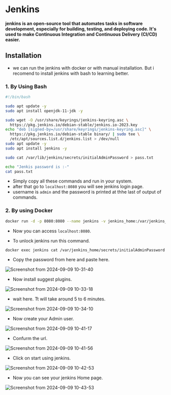# Jenkins 

**jenkins is an open-source tool that automates tasks in software development, especially for building, testing, and deploying code. It's used to make Continuous Integration and Continuous Delivery (CI/CD) easier.**


## Installation

- we can run the jenkins with docker or with manual installation. But i recomend to install jenkins with bash to learning better.

### 1. By Using Bash

```bash
#!/bin/bash

sudo apt update -y
sudo apt install openjdk-11-jdk -y

sudo wget -O /usr/share/keyrings/jenkins-keyring.asc \
  https://pkg.jenkins.io/debian-stable/jenkins.io-2023.key
echo "deb [signed-by=/usr/share/keyrings/jenkins-keyring.asc]" \
  https://pkg.jenkins.io/debian-stable binary/ | sudo tee \
  /etc/apt/sources.list.d/jenkins.list > /dev/null
sudo apt update -y
sudo apt install jenkins -y

sudo cat /var/lib/jenkins/secrets/initialAdminPassword > pass.txt

echo "Jenkis password is :-"
cat pass.txt
```

- Simply copy all these commands and run in your system.
- after that go to `localhost:8080` you will see jenkins login page.
- username is `admin` and the password is printed at thhe last of output of commands.

### 2. By using Docker

```bash
docker run -d -p 8080:8080 --name jenkins -v jenkins_home:/var/jenkins_home jenkins/jenkins:lts
```

- Now you can access `localhost:8080`.

- To unlock jenkins run this command.

```bash
docker exec jenkins cat /var/jenkins_home/secrets/initialAdminPassword
```

- Copy the password from here and paste here.

![Screenshot from 2024-09-09 10-31-40](https://github.com/user-attachments/assets/d2cc4428-439c-47b0-a0fe-2348f81a7d23)

- Now install suggest plugins.

![Screenshot from 2024-09-09 10-33-18](https://github.com/user-attachments/assets/1777e8ba-7fb7-4aee-820c-05812065cf04)

- wait here. Tt will take around 5 to 6 minutes.

![Screenshot from 2024-09-09 10-34-10](https://github.com/user-attachments/assets/0533ac2a-5feb-4d7c-aefe-7d5f85955d20)

- Now create your Admin user.

![Screenshot from 2024-09-09 10-41-17](https://github.com/user-attachments/assets/43ee78f0-f00f-40be-9548-14209d2db4db)

- Confurm the url.

![Screenshot from 2024-09-09 10-41-56](https://github.com/user-attachments/assets/44319ea6-c8ba-45a5-a801-4e5ccf6f2e06)

- Click on start using jenkins.

![Screenshot from 2024-09-09 10-42-53](https://github.com/user-attachments/assets/c1087caf-d15d-46cb-84ef-27f2f7d1d370)

- Now you can see your jenkins Home page.

![Screenshot from 2024-09-09 10-43-53](https://github.com/user-attachments/assets/99ddc156-6e00-44d8-996d-26639e738562)

